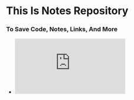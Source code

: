 # This Is Notes Repository
### To Save Code, Notes, Links, And More

- ![event-list-custom-html-block-workspace-frappe.md](https://github.com/maheshndev/notes-cheatsheet/blob/main/event-list-custom-html-block-workspace-frappe.md)
